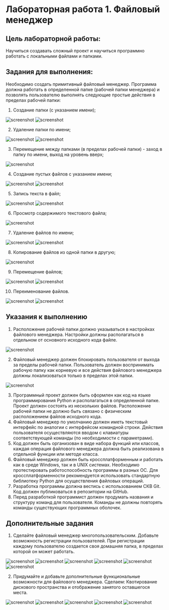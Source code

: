 # Лабораторная работа 1. Файловый менеджер

## Цель лабораторной работы:
Научиться создавать сложный проект и научиться программно работать с локальными файлами и папками.

## Задания для выполнения:

Необходимо создать примитивный файловый менеджер. Программа должна работать в определенной папке (рабочей папки менеджера) и позволять пользователю выполнять следующие простые действия в пределах рабочей папки:

1. Создание папки (с указанием имени);

![screenshot](filemanager/1.png)
![screenshot](filemanager/2.png)

2. Удаление папки по имени;

![screenshot](filemanager/3.png)
![screenshot](filemanager/4.png)

3. Перемещение между папками (в пределах рабочей папки) - заход в папку по имени, выход на уровень вверх;

![screenshot](filemanager/6.png)

4. Создание пустых файлов с указанием имени;

![screenshot](filemanager/7.png)
![screenshot](filemanager/8.png)

5. Запись текста в файл;

![screenshot](filemanager/9.png)
![screenshot](filemanager/10.png)

6. Просмотр содержимого текстового файла;

![screenshot](filemanager/9.1.png)

7. Удаление файлов по имени;

![screenshot](filemanager/11.png)
![screenshot](filemanager/10.png)

8. Копирование файлов из одной папки в другую;

![screenshot](filemanager/16.png)

9. Перемещение файлов;

![screenshot](filemanager/17.png)
![screenshot](filemanager/18.png)

10. Переименование файлов.

![screenshot](filemanager/20.png)
![screenshot](filemanager/19.png)

## Указания к выполнению

1. Расположение рабочей папки должно указываться в настройках файлового менеджера. Настройки должны располагаться в отдельном от основного исходного кода файле.

![screenshot](filemanager/21.png)

2. Файловый менеджер должен блокировать пользователя от выхода за пределы рабочей папки. Пользователь должен воспринимать рабочую папку как корневую и все действия файлового менеджера должны локализоваться только в пределах этой папки.

![screenshot](filemanager/22.png)

3. Программный проект должен быть оформлен как код на языке программирования Python и располагаться в определенной папке. Проект должен состоять из нескольких файлов. Расположение рабочей папки не должно быть связано с физическим расположением файлов исходного кода. 
4. Файловый менеджер по умолчанию должен иметь текстовый интерфейс по аналогии с интерфейсом командной строки. Действия пользователя осуществляются вводом с клавиатуры соответствующей команды (по необходимости с параметрами).
5. Код должен быть организован в виде набора функций или классов, каждая операция файлового менеджера должна быть реализована в отдельной функции или методе класса.
6. Файловый менеджер должен быть кроссплатформенным и работать как в среде Windows, так и в UNIX системах. Необходимо протестировать работоспособность программы в разных ОС. Для кроссплатформенности рекомендуется использовать стандартную библиотеку Python для осуществления файловых операций.
7. Разработка программы должна вестись с использованием СКВ Git. Код должен публиковаться в репозитории на GitHub.
8. Перед разработкой программист должен продумать названия и структуру команд для пользователя. Команды не должны повторять команды существующих программных оболочек.

## Дополнительные задания

1. Сделайте файловый менеджер многопользовательским. Добавьте возможность регистрации пользователей. При регистрации каждому пользователю создается своя домашняя папка, в пределах которой он может работать.

![screenshot](filemanager/23.png)
![screenshot](filemanager/24.png)
![screenshot](filemanager/25.png)
![screenshot](filemanager/26.png)
![screenshot](filemanager/27.png)
![screenshot](filemanager/28.png)

2. Придумайте и добавьте дополнительные функциональные возможности для файлового менеджера. 
Сделаем:
Квотирование дискового пространства и отображение занятого оставшегося места.

![screenshot](filemanager/29.png)
![screenshot](filemanager/30.png)
![screenshot](filemanager/31.png)
![screenshot](filemanager/32.png)
![screenshot](filemanager/33.png)
